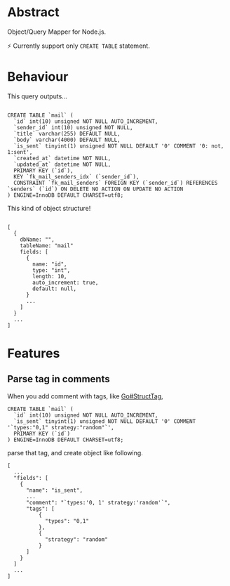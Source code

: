 # Abstract

Object/Query Mapper for Node.js.

:zap: Currently support only `CREATE TABLE` statement.

# Behaviour

This query outputs...

```

CREATE TABLE `mail` (
  `id` int(10) unsigned NOT NULL AUTO_INCREMENT,
  `sender_id` int(10) unsigned NOT NULL,
  `title` varchar(255) DEFAULT NULL,
  `body` varchar(4000) DEFAULT NULL,
  `is_sent` tinyint(1) unsigned NOT NULL DEFAULT '0' COMMENT '0: not, 1:sent',
  `created_at` datetime NOT NULL,
  `updated_at` datetime NOT NULL,
  PRIMARY KEY (`id`),
  KEY `fk_mail_senders_idx` (`sender_id`),
  CONSTRAINT `fk_mail_senders` FOREIGN KEY (`sender_id`) REFERENCES `senders` (`id`) ON DELETE NO ACTION ON UPDATE NO ACTION
) ENGINE=InnoDB DEFAULT CHARSET=utf8;

```

This kind of object structure!

```

[
  {
    dbName: "",
    tableName: "mail"
    fields: [
      {
        name: "id",
        type: "int",
        length: 10,
        auto_increment: true,
        default: null,
      }
      ...
    ]
  }
  ...
]

```

# Features

## Parse tag in comments

When you add comment with tags, like [Go#StructTag](https://golang.org/pkg/reflect/#example_StructTag), 

```
CREATE TABLE `mail` (
  `id` int(10) unsigned NOT NULL AUTO_INCREMENT,
  `is_sent` tinyint(1) unsigned NOT NULL DEFAULT '0' COMMENT '`types:"0,1" strategy:"random"`',
  PRIMARY KEY (`id`)
) ENGINE=InnoDB DEFAULT CHARSET=utf8;
```

parse that tag, and create object like following.

```
[
  ...
  "fields": [
    {
      "name": "is_sent",
      ...
      "comment": "`types:'0, 1' strategy:'random'`",
      "tags": [
          {
            "types": "0,1"
          },
          {
            "strategy": "random"
          }
      ]
    }
  ]
  ...
]
```